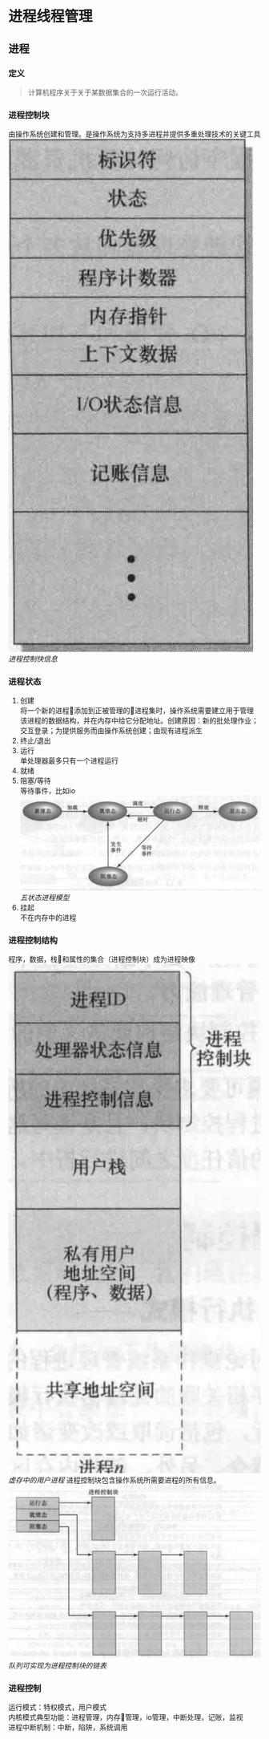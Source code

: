 # 进程线程管理
## 进程
### 定义
>计算机程序关于关于某数据集合的一次运行活动。
### 进程控制块
由操作系统创建和管理。是操作系统为支持多进程并提供多重处理技术的关键工具
![进程控制快](images/pblock.png)
*进程控制快信息*
### 进程状态
1. 创建  
将一个新的进程添加到正被管理的进程集时，操作系统需要建立用于管理该进程的数据结构，并在内存中给它分配地址。创建原因：新的批处理作业；交互登录；为提供服务而由操作系统创建；由现有进程派生
2. 终止/退出  
3. 运行  
单处理器最多只有一个进程运行
4. 就绪  
5. 阻塞/等待  
等待事件，比如io
![五状态进程模型](images/pstatus.png)
*五状态进程模型*
6. 挂起  
不在内存中的进程
### 进程控制结构
程序，数据，栈和属性的集合（进程控制块）成为进程映像
![虚存中的用户进程](images/process.png)
*虚存中的用户进程*
进程控制块包含操作系统所需要进程的所有信息。
![进程链表结构](images/plink.png)
*队列可实现为进程控制块的链表*
### 进程控制
 运行模式：特权模式，用户模式  
 内核模式典型功能：进程管理，内存管理，io管理，中断处理，记账，监视  
 进程中断机制：中断，陷阱，系统调用